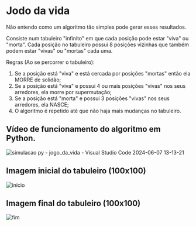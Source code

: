 <h1>Jodo da vida</h1>

Não entendo como um algoritmo tão simples pode gerar esses resultados. 

Consiste num tabuleiro "infinito" em que cada posição pode estar "viva" ou "morta". 
Cada posição no tabuleiro possui 8 posições vizinhas que também podem estar "vivas" ou "mortas" cada uma.

Regras (Ao se percorrer o tabuleiro):

1) Se a posição está "viva" e está cercada por posições "mortas" então ela MORRE de solidão;
2) Se a posição está "viva" e possui 4 ou mais posições "vivas" nos seus arredores, ela morre por supermutação;
3) Se a posição está "morta" e possui 3 posições "vivas" nos seus arredores, ela NASCE;
4) O algoritmo é repetido até que não haja mais mudanças no tabuleiro.

<h2>Vídeo de funcionamento do algoritmo em Python.</h2>

![simulacao py - jogo_da_vida - Visual Studio Code 2024-06-07 13-13-21](https://github.com/gabrielportelaime/jogo_da_vida/assets/90880142/162fa6bd-a271-4f1b-8f6b-2bda03678cba)

<h2>Imagem inicial do tabuleiro (100x100)</h2>

![inicio](https://github.com/gabrielportelaime/jogo_da_vida/assets/90880142/382daec2-010d-41ba-a49c-2aafd703874f)

<h2>Imagem final do tabuleiro (100x100)</h2>

![fim](https://github.com/gabrielportelaime/jogo_da_vida/assets/90880142/de73e5c1-62e9-4879-910c-f4d67dfe3e77)


